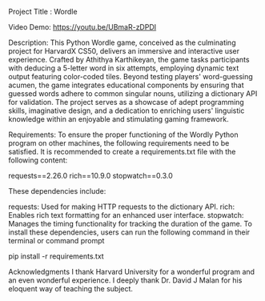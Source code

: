 Project Title : Wordle

Video Demo: https://youtu.be/UBmaR-zDPDI

Description: This Python Wordle game, conceived as the culminating project for HarvardX CS50, delivers an immersive and interactive user experience. Crafted by Athithya Karthikeyan, the game tasks participants with deducing a 5-letter word in six attempts, employing dynamic text output featuring color-coded tiles. Beyond testing players' word-guessing acumen, the game integrates educational components by ensuring that guessed words adhere to common singular nouns, utilizing a dictionary API for validation. The project serves as a showcase of adept programming skills, imaginative design, and a dedication to enriching users' linguistic knowledge within an enjoyable and stimulating gaming framework.

Requirements: To ensure the proper functioning of the Wordly Python program on other machines, the following requirements need to be satisfied. It is recommended to create a requirements.txt file with the following content:

requests==2.26.0
rich==10.9.0
stopwatch==0.3.0

These dependencies include:

requests: Used for making HTTP requests to the dictionary API.
rich: Enables rich text formatting for an enhanced user interface.
stopwatch: Manages the timing functionality for tracking the duration of the game.
To install these dependencies, users can run the following command in their terminal or command prompt

pip install -r requirements.txt

Acknowledgments
I thank Harvard University for a wonderful program and an even wonderful experience. I deeply thank Dr. David J Malan for his eloquent way of teaching the subject.
